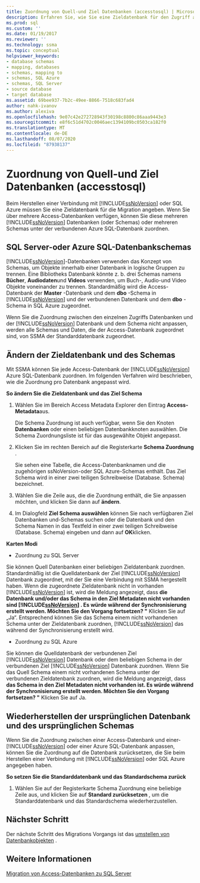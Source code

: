 ```yaml
---
title: Zuordnung von Quell-und Ziel Datenbanken (accesstosql) | Microsoft-Dokumentation
description: Erfahren Sie, wie Sie eine Zieldatenbank für den Zugriff auf die Datenbankmigration zu SQL Server oder Azure SQL-Datenbank angeben, einschließlich mehrerer Datenbanken zu mehreren Datenbanken
ms.prod: sql
ms.custom: ''
ms.date: 01/19/2017
ms.reviewer: ''
ms.technology: ssma
ms.topic: conceptual
helpviewer_keywords:
- database schemas
- mapping, databases
- schemas, mapping to
- schemas, SQL Azure
- schemas, SQL Server
- source database
- target database
ms.assetid: 69bee937-7b2c-49ee-8866-7518c683fad4
author: nahk-ivanov
ms.author: alexiva
ms.openlocfilehash: 9e07c42e272728943f30198c8800c86aaa9443e3
ms.sourcegitcommit: e8f6c51d4702c0046aec1394109bc0503ca182f0
ms.translationtype: MT
ms.contentlocale: de-DE
ms.lasthandoff: 08/07/2020
ms.locfileid: "87938137"
---
```

# <a name="mapping-source-and-target-databases-accesstosql"></a>Zuordnung von Quell-und Ziel Datenbanken (accesstosql)
Beim Herstellen einer Verbindung mit [!INCLUDE[ssNoVersion](../../includes/ssnoversion-md.md)] oder SQL Azure müssen Sie eine Zieldatenbank für die Migration angeben. Wenn Sie über mehrere Access-Datenbanken verfügen, können Sie diese mehreren [!INCLUDE[ssNoVersion](../../includes/ssnoversion-md.md)] Datenbanken (oder Schemas) oder mehreren Schemas unter der verbundenen Azure SQL-Datenbank zuordnen.  
  
## <a name="sql-server-or-azure-sql-database-schemas"></a>SQL Server-oder Azure SQL-Datenbankschemas  
[!INCLUDE[ssNoVersion](../../includes/ssnoversion-md.md)]-Datenbanken verwenden das Konzept von Schemas, um Objekte innerhalb einer Datenbank in logische Gruppen zu trennen. Eine Bibliotheks Datenbank könnte z. b. drei Schemas namens **Bücher**, **Audiodaten**und **Videos** verwenden, um Buch-, Audio-und Video Objekte voneinander zu trennen. Standardmäßig wird die Access-Datenbank der **Master** -Datenbank und dem **dbo** -Schema in [!INCLUDE[ssNoVersion](../../includes/ssnoversion-md.md)] und der verbundenen Datenbank und dem **dbo** -Schema in SQL Azure zugeordnet.  
  
Wenn Sie die Zuordnung zwischen den einzelnen Zugriffs Datenbanken und der [!INCLUDE[ssNoVersion](../../includes/ssnoversion-md.md)] Datenbank und dem Schema nicht anpassen, werden alle Schemas und Daten, die der Access-Datenbank zugeordnet sind, von SSMA der Standarddatenbank zugeordnet.  
  
## <a name="modifying-the-target-database-and-schema"></a>Ändern der Zieldatenbank und des Schemas  
Mit SSMA können Sie jede Access-Datenbank der [!INCLUDE[ssNoVersion](../../includes/ssnoversion-md.md)] Azure SQL-Datenbank zuordnen. Im folgenden Verfahren wird beschrieben, wie die Zuordnung pro Datenbank angepasst wird.  
  
**So ändern Sie die Zieldatenbank und das Ziel Schema**  
  
1.  Wählen Sie im Bereich Access Metadata Explorer den Eintrag **Access-Metadata**aus.  
  
    Die Schema Zuordnung ist auch verfügbar, wenn Sie den Knoten **Datenbanken** oder einen beliebigen Datenbankknoten auswählen. Die Schema Zuordnungsliste ist für das ausgewählte Objekt angepasst.  
  
2.  Klicken Sie im rechten Bereich auf die Registerkarte **Schema Zuordnung** .  
  
    Sie sehen eine Tabelle, die Access-Datenbanknamen und die zugehörigen ssNoVersion-oder SQL Azure-Schemas enthält. Das Ziel Schema wird in einer zwei teiligen Schreibweise (Database. Schema) bezeichnet.  
  
3.  Wählen Sie die Zeile aus, die die Zuordnung enthält, die Sie anpassen möchten, und klicken Sie dann auf **ändern**.  
  
4.  Im Dialogfeld **Ziel Schema auswählen** können Sie nach verfügbaren Ziel Datenbanken und-Schemas suchen oder die Datenbank und den Schema Namen in das Textfeld in einer zwei teiligen Schreibweise (Database. Schema) eingeben und dann auf **OK**klicken.  
  
**Karten Modi**  
  
-   Zuordnung zu SQL Server  
  
Sie können Quell Datenbanken einer beliebigen Zieldatenbank zuordnen. Standardmäßig ist die Quelldatenbank der Ziel [!INCLUDE[ssNoVersion](../../includes/ssnoversion-md.md)] Datenbank zugeordnet, mit der Sie eine Verbindung mit SSMA hergestellt haben. Wenn die zugeordnete Zieldatenbank nicht in vorhanden [!INCLUDE[ssNoVersion](../../includes/ssnoversion-md.md)] ist, wird die Meldung angezeigt, dass **die Datenbank und/oder das Schema in den Ziel Metadaten nicht vorhanden sind [!INCLUDE[ssNoVersion](../../includes/ssnoversion-md.md)] . Es würde während der Synchronisierung erstellt werden. Möchten Sie den Vorgang fortsetzen? "** Klicken Sie auf „Ja“. Entsprechend können Sie das Schema einem nicht vorhandenen Schema unter der Zieldatenbank zuordnen, [!INCLUDE[ssNoVersion](../../includes/ssnoversion-md.md)] das während der Synchronisierung erstellt wird.  
  
-   Zuordnung zu SQL Azure  
  
Sie können die Quelldatenbank der verbundenen Ziel [!INCLUDE[ssNoVersion](../../includes/ssnoversion-md.md)] Datenbank oder dem beliebigen Schema in der verbundenen Ziel [!INCLUDE[ssNoVersion](../../includes/ssnoversion-md.md)] Datenbank zuordnen. Wenn Sie das Quell Schema einem nicht vorhandenen Schema unter der verbundenen Zieldatenbank zuordnen, wird die Meldung angezeigt, dass **das Schema in den Ziel Metadaten nicht vorhanden ist. Es würde während der Synchronisierung erstellt werden. Möchten Sie den Vorgang fortsetzen? "** Klicken Sie auf Ja.  
  
## <a name="reverting-to-your-initial-database-and-schema"></a>Wiederherstellen der ursprünglichen Datenbank und des ursprünglichen Schemas  
Wenn Sie die Zuordnung zwischen einer Access-Datenbank und einer- [!INCLUDE[ssNoVersion](../../includes/ssnoversion-md.md)] oder einer Azure SQL-Datenbank anpassen, können Sie die Zuordnung auf die Datenbank zurücksetzen, die Sie beim Herstellen einer Verbindung mit [!INCLUDE[ssNoVersion](../../includes/ssnoversion-md.md)] oder SQL Azure angegeben haben.  
  
**So setzen Sie die Standarddatenbank und das Standardschema zurück**  
  
1.  Wählen Sie auf der Registerkarte Schema Zuordnung eine beliebige Zeile aus, und klicken Sie auf **Standard zurücksetzen** , um die Standarddatenbank und das Standardschema wiederherzustellen.  
  
## <a name="next-step"></a>Nächster Schritt  
Der nächste Schritt des Migrations Vorgangs ist das [umstellen von Datenbankobjekten](converting-access-database-objects-accesstosql.md) .  
  
## <a name="see-also"></a>Weitere Informationen  
[Migration von Access-Datenbanken zu SQL Server](migrating-access-databases-to-sql-server-azure-sql-db-accesstosql.md)  
  
